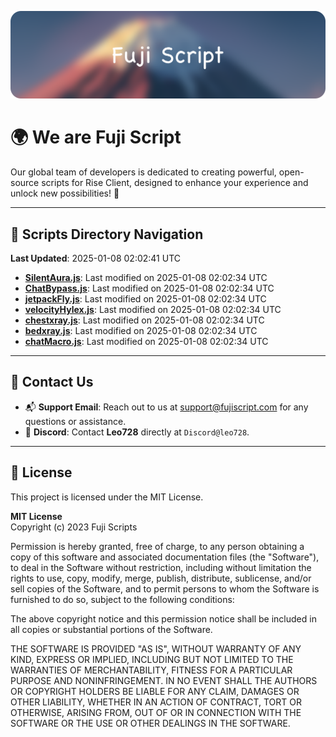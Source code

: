 ![Banner](.github/b.webp)

# 🌍 **We are Fuji Script**

Our global team of developers is dedicated to creating powerful, open-source scripts for Rise Client, designed to enhance your experience and unlock new possibilities! 🌟

---
<!-- SCRIPTS_NAVIGATION_START -->
## 📂 **Scripts Directory Navigation**

**Last Updated**: 2025-01-08 02:02:41 UTC

- **[SilentAura.js](scripts/SilentAura.js)**: Last modified on 2025-01-08 02:02:34 UTC
- **[ChatBypass.js](scripts/ChatBypass.js)**: Last modified on 2025-01-08 02:02:34 UTC
- **[jetpackFly.js](scripts/jetpackFly.js)**: Last modified on 2025-01-08 02:02:34 UTC
- **[velocityHylex.js](scripts/velocityHylex.js)**: Last modified on 2025-01-08 02:02:34 UTC
- **[chestxray.js](scripts/chestxray.js)**: Last modified on 2025-01-08 02:02:34 UTC
- **[bedxray.js](scripts/bedxray.js)**: Last modified on 2025-01-08 02:02:34 UTC
- **[chatMacro.js](scripts/chatMacro.js)**: Last modified on 2025-01-08 02:02:34 UTC

<!-- SCRIPTS_NAVIGATION_END -->

---

## 💬 **Contact Us**  
- 📬 **Support Email**: Reach out to us at [support@fujiscript.com](mailto:support@fujiscript.com) for any questions or assistance.  
- 💬 **Discord**: Contact **Leo728** directly at `Discord@leo728`.

---

## 📜 **License**

This project is licensed under the MIT License.  

**MIT License**  
Copyright (c) 2023 Fuji Scripts  

Permission is hereby granted, free of charge, to any person obtaining a copy of this software and associated documentation files (the "Software"), to deal in the Software without restriction, including without limitation the rights to use, copy, modify, merge, publish, distribute, sublicense, and/or sell copies of the Software, and to permit persons to whom the Software is furnished to do so, subject to the following conditions:  

The above copyright notice and this permission notice shall be included in all copies or substantial portions of the Software.  

THE SOFTWARE IS PROVIDED "AS IS", WITHOUT WARRANTY OF ANY KIND, EXPRESS OR IMPLIED, INCLUDING BUT NOT LIMITED TO THE WARRANTIES OF MERCHANTABILITY, FITNESS FOR A PARTICULAR PURPOSE AND NONINFRINGEMENT. IN NO EVENT SHALL THE AUTHORS OR COPYRIGHT HOLDERS BE LIABLE FOR ANY CLAIM, DAMAGES OR OTHER LIABILITY, WHETHER IN AN ACTION OF CONTRACT, TORT OR OTHERWISE, ARISING FROM, OUT OF OR IN CONNECTION WITH THE SOFTWARE OR THE USE OR OTHER DEALINGS IN THE SOFTWARE.  
